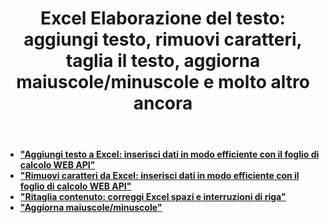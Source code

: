 ﻿---
title: "Excel Elaborazione del testo: aggiungi testo, rimuovi caratteri, taglia il testo, aggiorna maiuscole/minuscole e molto altro ancora"
second_title: Documen
linktitle: Elaborazione del testo
type: docs
url: /it/text-processing/
keywords: "Excel Text Processing: Add Text, Remove Characters, Trim Text, Update Word Case, Convert Text, Split Text, Merge Text, Replace Text, Find Text, Count Text, Text to PDF, Text to CSV, Text to JSON, Text to Markdow"
description: Aspose.Cells Cloud REST API supporta l'utilizzo di merger e splitter su un file Excel. L'SDK supporta diversi linguaggi di sviluppo, tra cui Android, C#, Go, Java, NodeJS, Perl, PHP, Python, Ruby e Swift.
weight: 20
---
- **["Aggiungi testo a Excel: inserisci dati in modo efficiente con il foglio di calcolo WEB API"](https://docs.aspose.cloud/cells/excel-add-text/)**
- **["Rimuovi caratteri da Excel: inserisci dati in modo efficiente con il foglio di calcolo WEB API"](https://docs.aspose.cloud/cells/excel-remove-characters/)**
- **["Ritaglia contenuto: correggi Excel spazi e interruzioni di riga"](https://docs.aspose.cloud/cells/spreadsheet-trim-content/)**
- **["Aggiorna maiuscole/minuscole"](https://docs.aspose.cloud/cells/post-update-word-case/)**
